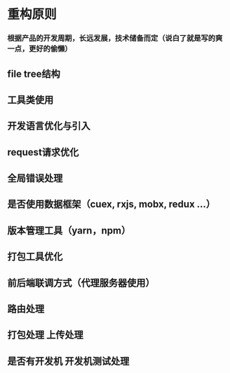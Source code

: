 # 重构原则

### 根据产品的开发周期，长远发展，技术储备而定（说白了就是写的爽一点，更好的偷懒）

## file tree结构

## 工具类使用

## 开发语言优化与引入

## request请求优化

## 全局错误处理

## 是否使用数据框架（cuex, rxjs, mobx, redux ...）

## 版本管理工具（yarn，npm）

## 打包工具优化

## 前后端联调方式（代理服务器使用）

## 路由处理

## 打包处理 上传处理

## 是否有开发机 开发机测试处理
